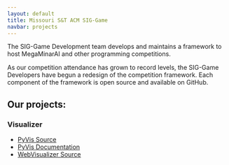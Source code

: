 ```yaml
---
layout: default
title: Missouri S&T ACM SIG-Game
navbar: projects
---
```


The SIG-Game Development team develops and maintains a framework to
host MegaMinarAI and other programming competitions.

As our competition attendance has grown to record levels, the SIG-Game
Developers have begun a redesign of the competition framework. Each
component of the framework is open source and available on GitHub.


## Our projects:

### Visualizer
* [PyVis Source](https://github.com/siggame/PyVis)
* [PyVis Documentation](http://siggame.github.com/PyVis/)
* [WebVisualizer Source](https://github.com/siggame/WebVisualizer)

